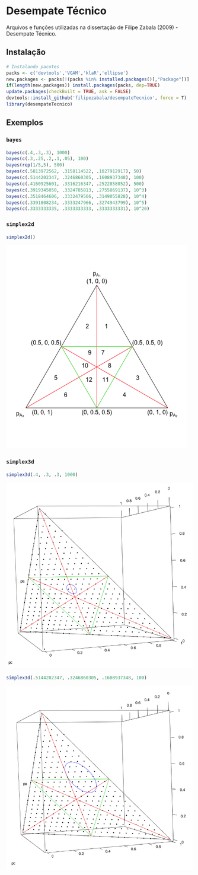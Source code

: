 # Desempate Técnico

Arquivos e funções utilizadas na dissertação de Filipe Zabala (2009) - Desempate Técnico.

## Instalação
```r
# Instalando pacotes
packs <- c('devtools','VGAM','klaR','ellipse')
new.packages <- packs[!(packs %in% installed.packages()[,"Package"])]
if(length(new.packages)) install.packages(packs, dep=TRUE)
update.packages(checkBuilt = TRUE, ask = FALSE)
devtools::install_github('filipezabala/desempateTecnico', force = T)
library(desempateTecnico)
```

## Exemplos
### `bayes`
```r
bayes(c(.4,.3,.3), 1000)
bayes(c(.3,.25,.2,.1,.05), 100)
bayes(rep(1/5,5), 500)
bayes(c(.5813972562, .3158114522, .1027912917), 50)
bayes(c(.5144202347, .3246860305, .1608937348), 100)
bayes(c(.4160925601, .3316216347, .2522858052), 500)
bayes(c(.3919345050, .3324785813, .2755869137), 10^3)
bayes(c(.3518464606, .3332479566, .3149055828), 10^4)
bayes(c(.3391808234, .3333247966, .3274943799), 10^5)
bayes(c(.3333333335, .3333333333, .3333333331), 10^20)
```

### `simplex2d`
```r
simplex2d()
```
![](img/simplex2d.png)

### `simplex3d`
```r
simplex3d(.4, .3, .3, 1000)
```
![](img/simplex3d1000.png)
```r
simplex3d(.5144202347, .3246860305, .1608937348, 100)
```
![](img/simplex3d100.png)

